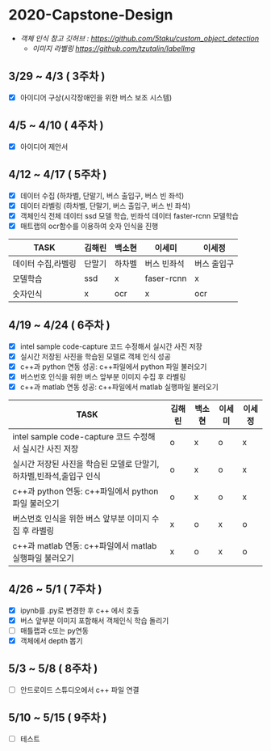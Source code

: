 # 2020-Capstone-Design 

+ *객체 인식 참고 깃허브 : https://github.com/5taku/custom_object_detection*
  + *이미지 라벨링 https://github.com/tzutalin/labelImg*


## 3/29 ~ 4/3 ( 3주차 )
- [x] 아이디어 구상(시각장애인을 위한 버스 보조 시스템)

## 4/5 ~ 4/10 ( 4주차 )
- [x] 아이디어 제안서

## 4/12 ~ 4/17 ( 5주차 )
- [x] 데이터 수집 (하차벨, 단말기, 버스 출입구, 버스 빈 좌석)
- [x] 데이터 라벨링 (하차벨, 단말기, 버스 출입구, 버스 빈 좌석)
- [x] 객체인식 전체 데이터 ssd 모델 학습, 빈좌석 데이터 faster-rcnn 모델학습
- [x] 매트랩의 ocr함수를 이용하여 숫자 인식을 진행

|TASK|김해린|백소현|이세미|이세정|
|------|------|-----|------|------|
|데이터 수집,라벨링|단말기|하차벨|버스 빈좌석|버스 출입구|
|모델학습|ssd|x|faser-rcnn|x|
|숫자인식|x|ocr|x|ocr|

## 4/19 ~ 4/24 ( 6주차 )
- [x] intel sample code-capture 코드 수정해서 실시간 사진 저장
- [x] 실시간 저장된 사진을 학습된 모델로 객체 인식 성공 
- [x] c++과 python 연동 성공: c++파일에서 python 파일 불러오기
- [x] 버스번호 인식을 위한 버스 앞부분 이미지 수집 후 라벨링
- [x] c++과 matlab 연동 성공: c++파일에서 matlab 실행파일 불러오기 

|TASK|김해린|백소현|이세미|이세정|
|------|------|-----|------|------|
|intel sample code-capture 코드 수정해서 실시간 사진 저장|o|x|o|x|
|실시간 저장된 사진을 학습된 모델로 단말기,하차벨,빈좌석,출입구 인식 |o|x|o|x|
|c++과 python 연동: c++파일에서 python 파일 불러오기|o|x|o|x|
|버스번호 인식을 위한 버스 앞부분 이미지 수집 후 라벨링|x|o|x|o|
|c++과 matlab 연동: c++파일에서 matlab 실행파일 불러오기|x|o|x|o|


## 4/26 ~ 5/1 ( 7주차 )
- [x] ipynb를 .py로 변경한 후 c++ 에서 호출
- [x] 버스 앞부분 이미지 포함해서 객체인식 학습 돌리기
- [ ] 매틀랩과 c또는 py연동
- [x] 객체에서 depth 뽑기

## 5/3 ~ 5/8 ( 8주차 )
- [ ] 안드로이드 스튜디오에서 c++ 파일 연결

## 5/10 ~ 5/15 ( 9주차 )
- [ ] 테스트

